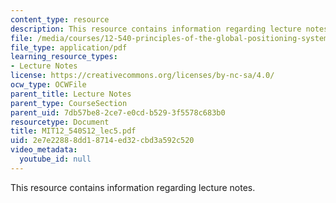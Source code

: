 ```yaml
---
content_type: resource
description: This resource contains information regarding lecture notes.
file: /media/courses/12-540-principles-of-the-global-positioning-system-spring-2012/2e7e22888dd18714ed32cbd3a592c520_MIT12_540S12_lec5.pdf
file_type: application/pdf
learning_resource_types:
- Lecture Notes
license: https://creativecommons.org/licenses/by-nc-sa/4.0/
ocw_type: OCWFile
parent_title: Lecture Notes
parent_type: CourseSection
parent_uid: 7db57be8-2ce7-e0cd-b529-3f5578c683b0
resourcetype: Document
title: MIT12_540S12_lec5.pdf
uid: 2e7e2288-8dd1-8714-ed32-cbd3a592c520
video_metadata:
  youtube_id: null
---
```

This resource contains information regarding lecture notes.